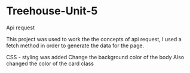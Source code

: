 # Treehouse-Unit-5
 Api request
 
 This project was used to work the the concepts of api request, I used a fetch method in order to generate the data for the page. 

CSS - styling was added
Change the background color of the body 
Also changed the color of the card class
